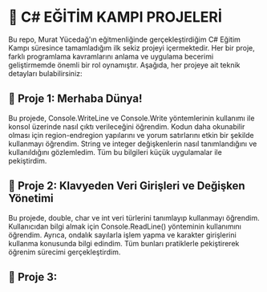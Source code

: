# 🌟 C# EĞİTİM KAMPI PROJELERİ
Bu repo, Murat Yücedağ'ın eğitmenliğinde gerçekleştirdiğim C# Eğitim Kampı süresince tamamladığım ilk sekiz projeyi içermektedir. Her bir proje, farklı programlama kavramlarını anlama ve uygulama becerimi geliştirmemde önemli bir rol oynamıştır. Aşağıda, her projeye ait teknik detayları bulabilirsiniz:

## 🎯 Proje 1: Merhaba Dünya!
Bu projede, Console.WriteLine ve Console.Write yöntemlerinin kullanımı ile konsol üzerinde nasıl çıktı verileceğini öğrendim. Kodun daha okunabilir olması için region-endregion yapılarını ve yorum satırlarını etkin bir şekilde kullanmayı öğrendim. String ve integer değişkenlerin nasıl tanımlandığını ve kullanıldığını gözlemledim. Tüm bu bilgileri küçük uygulamalar ile pekiştirdim.

## 🎯 Proje 2: Klavyeden Veri Girişleri ve Değişken Yönetimi
Bu projede, double, char ve int veri türlerini tanımlayıp kullanmayı öğrendim. Kullanıcıdan bilgi almak için Console.ReadLine() yönteminin kullanımını öğrendim. Ayrıca, ondalık sayılarla işlem yapma ve karakter girişlerini kullanma konusunda bilgi edindim. Tüm bunları pratiklerle pekiştirerek öğrenim sürecimi gerçekleştirdim.

## 🎯 Proje 3: 
